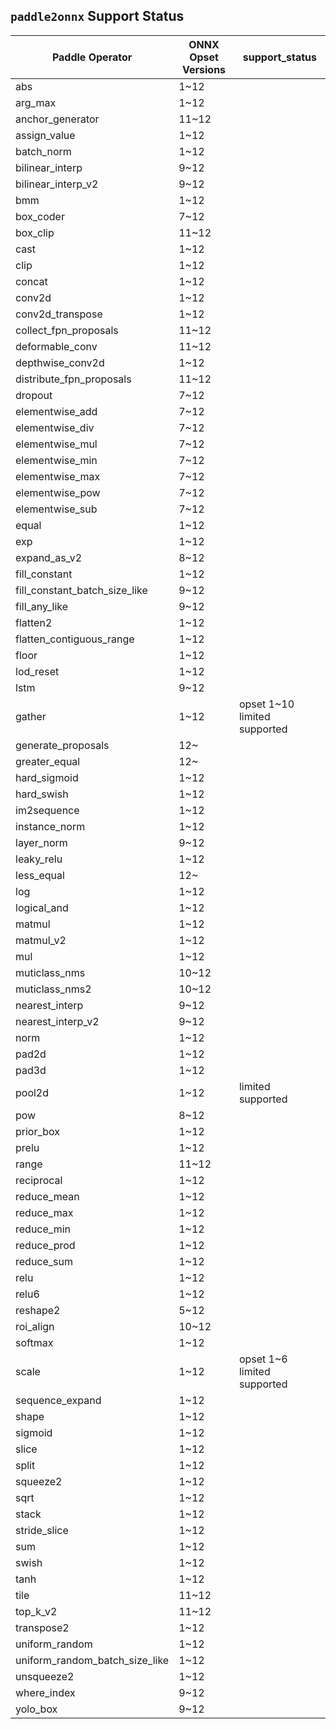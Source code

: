 ## `paddle2onnx` Support Status

| Paddle Operator |  ONNX Opset Versions | support_status |
| --------------- | -------------------- | -------------- |
| abs | 1~12 |
| arg_max | 1~12 |
| anchor_generator | 11~12 |
| assign_value | 1~12 |
| batch_norm | 1~12 |
| bilinear_interp | 9~12 |
| bilinear_interp_v2 | 9~12 |
| bmm | 1~12 |
| box_coder | 7~12 |
| box_clip | 11~12 |
| cast | 1~12 |
| clip | 1~12 |
| concat | 1~12 |
| conv2d | 1~12 |
| conv2d_transpose | 1~12 |
| collect_fpn_proposals | 11~12 |
| deformable_conv | 11~12 |
| depthwise_conv2d | 1~12 |
| distribute_fpn_proposals | 11~12 |
| dropout | 7~12 |
| elementwise_add | 7~12 |
| elementwise_div | 7~12 |
| elementwise_mul | 7~12 |
| elementwise_min | 7~12 |
| elementwise_max | 7~12 |
| elementwise_pow | 7~12 |
| elementwise_sub | 7~12 |
| equal | 1~12 |
| exp | 1~12 |
| expand_as_v2 | 8~12 |
| fill_constant | 1~12 |
| fill_constant_batch_size_like  | 9~12 |
| fill_any_like | 9~12 |
| flatten2 | 1~12 |
| flatten_contiguous_range | 1~12 |
| floor | 1~12 |
| lod_reset | 1~12 |
| lstm | 9~12 |
| gather | 1~12 |  opset 1~10 limited supported |
| generate_proposals | 12~ |   |
| greater_equal | 12~ |   |
| hard_sigmoid | 1~12 |
| hard_swish | 1~12 |
| im2sequence | 1~12 |
| instance_norm | 1~12 |
| layer_norm | 9~12 |
| leaky_relu | 1~12 |
| less_equal| 12~ |
| log | 1~12 |
| logical_and | 1~12 |
| matmul | 1~12 |
| matmul_v2 | 1~12 |
| mul | 1~12 |
| muticlass_nms | 10~12 |
| muticlass_nms2 | 10~12 |
| nearest_interp | 9~12 |
| nearest_interp_v2 | 9~12 |
| norm | 1~12 |
| pad2d | 1~12 |
| pad3d | 1~12 |
| pool2d | 1~12 | limited supported |
| pow | 8~12 |
| prior_box | 1~12 |
| prelu | 1~12 |
| range | 11~12 |
| reciprocal | 1~12 |
| reduce_mean | 1~12 |
| reduce_max | 1~12 |
| reduce_min | 1~12 |
| reduce_prod | 1~12 |
| reduce_sum | 1~12 |
| relu | 1~12 |
| relu6 | 1~12 |
| reshape2 | 5~12 |
| roi_align | 10~12 |
| softmax | 1~12 |
| scale | 1~12 | opset 1~6 limited supported |
| sequence_expand | 1~12 |
| shape | 1~12 |
| sigmoid | 1~12 |
| slice | 1~12 |
| split | 1~12 |
| squeeze2 | 1~12 |
| sqrt | 1~12 |
| stack | 1~12 |
| stride_slice | 1~12 |
| sum | 1~12 |
| swish | 1~12 |
| tanh | 1~12 |
| tile | 11~12 |
| top_k_v2 | 11~12 |
| transpose2 | 1~12 |
| uniform_random | 1~12 |
| uniform_random_batch_size_like | 1~12 |
| unsqueeze2 | 1~12 |
| where_index | 9~12 |
| yolo_box | 9~12 |
